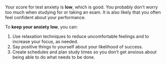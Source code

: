 Your score for test anxiety is **low**, which is good. You probably don't worry too much when studying for or taking an exam. It is also likely that you often feel confident about your performance.

To **keep your anxiety low**, you can:

1. Use relaxation techniques to reduce uncomfortable feelings and to increase your focus, as needed. 
2. Say positive things to yourself about your likelihood of success.
3. Create schedules and plan study times so you don't get anxious about being able to do what needs to be done.
